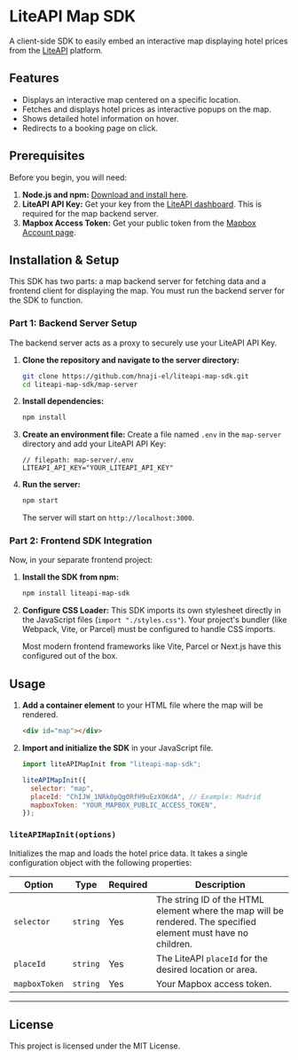 # LiteAPI Map SDK

A client-side SDK to easily embed an interactive map displaying hotel prices from the [LiteAPI](https://liteapi.travel) platform.

## Features

- Displays an interactive map centered on a specific location.
- Fetches and displays hotel prices as interactive popups on the map.
- Shows detailed hotel information on hover.
- Redirects to a booking page on click.

## Prerequisites

Before you begin, you will need:

1.  **Node.js and npm:** [Download and install here](https://nodejs.org/).
2.  **LiteAPI API Key:** Get your key from the [LiteAPI dashboard](https://dashboard.liteapi.travel/developer). This is required for the map backend server.
3.  **Mapbox Access Token:** Get your public token from the [Mapbox Account page](https://account.mapbox.com/).

## Installation & Setup

This SDK has two parts: a map backend server for fetching data and a frontend client for displaying the map. You must run the backend server for the SDK to function.

### Part 1: Backend Server Setup

The backend server acts as a proxy to securely use your LiteAPI API Key.

1.  **Clone the repository and navigate to the server directory:**

    ```bash
    git clone https://github.com/hnaji-el/liteapi-map-sdk.git
    cd liteapi-map-sdk/map-server
    ```

2.  **Install dependencies:**

    ```bash
    npm install
    ```

3.  **Create an environment file:**
    Create a file named `.env` in the `map-server` directory and add your LiteAPI API Key:

    ```
    // filepath: map-server/.env
    LITEAPI_API_KEY="YOUR_LITEAPI_API_KEY"
    ```

4.  **Run the server:**
    ```bash
    npm start
    ```
    The server will start on `http://localhost:3000`.

### Part 2: Frontend SDK Integration

Now, in your separate frontend project:

1.  **Install the SDK from npm:**

    ```bash
    npm install liteapi-map-sdk
    ```

2.  **Configure CSS Loader:**
    This SDK imports its own stylesheet directly in the JavaScript files (`import "./styles.css"`). Your project's bundler (like Webpack, Vite, or Parcel) must be configured to handle CSS imports.

    Most modern frontend frameworks like Vite, Parcel or Next.js have this configured out of the box.

## Usage

1.  **Add a container element** to your HTML file where the map will be rendered.

    ```html
    <div id="map"></div>
    ```

2.  **Import and initialize the SDK** in your JavaScript file.

    ```javascript
    import liteAPIMapInit from "liteapi-map-sdk";

    liteAPIMapInit({
      selector: "map",
      placeId: "ChIJW_1NRk0pQg0RfH9uEzX0KdA", // Example: Madrid
      mapboxToken: "YOUR_MAPBOX_PUBLIC_ACCESS_TOKEN",
    });
    ```

### `liteAPIMapInit(options)`

Initializes the map and loads the hotel price data. It takes a single configuration object with the following properties:

| Option        | Type     | Required | Description                                                                                                    |
| ------------- | -------- | -------- | -------------------------------------------------------------------------------------------------------------- |
| `selector`    | `string` | Yes      | The string ID of the HTML element where the map will be rendered. The specified element must have no children. |
| `placeId`     | `string` | Yes      | The LiteAPI `placeId` for the desired location or area.                                                        |
| `mapboxToken` | `string` | Yes      | Your Mapbox access token.                                                                                      |

---

## License

This project is licensed under the MIT License.
